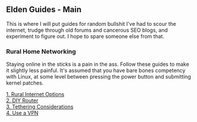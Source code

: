 ## Elden Guides - Main
This is where I will put guides for random bullshit I've had to scour the
internet, trudge through old forums and cancerous SEO blogs, and experiment to
figure out. I hope to spare someone else from that.

### Rural Home Networking
Staying online in the sticks is a pain in the ass. Follow these guides to make
it slightly less painful. It's assumed that you have bare bones competency with
Linux, at some level between pressing the power button and submitting kernel
patches.

[1. Rural Internet Options](/guides/rural-networking/1-rural-internet.html)<br/>
[2. DIY Router](/guides/rural-networking/2-diy-router.html)</br>
[3. Tethering Considerations](/guides/rural-networking/3-tethering.html)</br>
[4. Use a VPN](/guides/rural-networking/4-tethering-vpn.html)</br>
